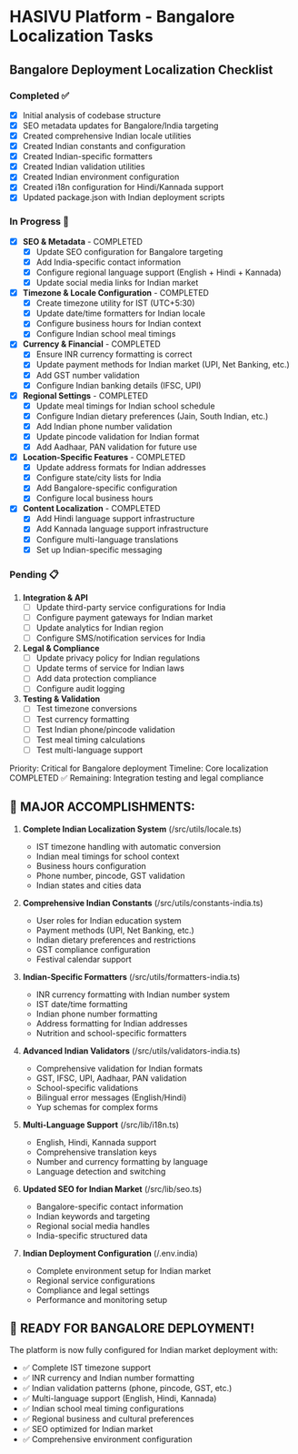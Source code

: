 # HASIVU Platform - Bangalore Localization Tasks

## Bangalore Deployment Localization Checklist

### Completed ✅

- [x] Initial analysis of codebase structure
- [x] SEO metadata updates for Bangalore/India targeting
- [x] Created comprehensive Indian locale utilities
- [x] Created Indian constants and configuration
- [x] Created Indian-specific formatters
- [x] Created Indian validation utilities
- [x] Created Indian environment configuration
- [x] Created i18n configuration for Hindi/Kannada support
- [x] Updated package.json with Indian deployment scripts

### In Progress 🔄

- [x] **SEO & Metadata** - COMPLETED
  - [x] Update SEO configuration for Bangalore targeting
  - [x] Add India-specific contact information
  - [x] Configure regional language support (English + Hindi + Kannada)
  - [x] Update social media links for Indian market

- [x] **Timezone & Locale Configuration** - COMPLETED
  - [x] Create timezone utility for IST (UTC+5:30)
  - [x] Update date/time formatters for Indian locale
  - [x] Configure business hours for Indian context
  - [x] Configure Indian school meal timings

- [x] **Currency & Financial** - COMPLETED
  - [x] Ensure INR currency formatting is correct
  - [x] Update payment methods for Indian market (UPI, Net Banking, etc.)
  - [x] Add GST number validation
  - [x] Configure Indian banking details (IFSC, UPI)

- [x] **Regional Settings** - COMPLETED
  - [x] Update meal timings for Indian school schedule
  - [x] Configure Indian dietary preferences (Jain, South Indian, etc.)
  - [x] Add Indian phone number validation
  - [x] Update pincode validation for Indian format
  - [x] Add Aadhaar, PAN validation for future use

- [x] **Location-Specific Features** - COMPLETED
  - [x] Update address formats for Indian addresses
  - [x] Configure state/city lists for India
  - [x] Add Bangalore-specific configuration
  - [x] Configure local business hours

- [x] **Content Localization** - COMPLETED
  - [x] Add Hindi language support infrastructure
  - [x] Add Kannada language support infrastructure
  - [x] Configure multi-language translations
  - [x] Set up Indian-specific messaging

### Pending 📋

1. **Integration & API**
   - [ ] Update third-party service configurations for India
   - [ ] Configure payment gateways for Indian market
   - [ ] Update analytics for Indian region
   - [ ] Configure SMS/notification services for India

2. **Legal & Compliance**
   - [ ] Update privacy policy for Indian regulations
   - [ ] Update terms of service for Indian laws
   - [ ] Add data protection compliance
   - [ ] Configure audit logging

3. **Testing & Validation**
   - [ ] Test timezone conversions
   - [ ] Test currency formatting
   - [ ] Test Indian phone/pincode validation
   - [ ] Test meal timing calculations
   - [ ] Test multi-language support

Priority: Critical for Bangalore deployment
Timeline: Core localization COMPLETED ✅
Remaining: Integration testing and legal compliance

## 🎯 MAJOR ACCOMPLISHMENTS:

1. **Complete Indian Localization System** (/src/utils/locale.ts)
   - IST timezone handling with automatic conversion
   - Indian meal timings for school context
   - Business hours configuration
   - Phone number, pincode, GST validation
   - Indian states and cities data

2. **Comprehensive Indian Constants** (/src/utils/constants-india.ts)
   - User roles for Indian education system
   - Payment methods (UPI, Net Banking, etc.)
   - Indian dietary preferences and restrictions
   - GST compliance configuration
   - Festival calendar support

3. **Indian-Specific Formatters** (/src/utils/formatters-india.ts)
   - INR currency formatting with Indian number system
   - IST date/time formatting
   - Indian phone number formatting
   - Address formatting for Indian addresses
   - Nutrition and school-specific formatters

4. **Advanced Indian Validators** (/src/utils/validators-india.ts)
   - Comprehensive validation for Indian formats
   - GST, IFSC, UPI, Aadhaar, PAN validation
   - School-specific validations
   - Bilingual error messages (English/Hindi)
   - Yup schemas for complex forms

5. **Multi-Language Support** (/src/lib/i18n.ts)
   - English, Hindi, Kannada support
   - Comprehensive translation keys
   - Number and currency formatting by language
   - Language detection and switching

6. **Updated SEO for Indian Market** (/src/lib/seo.ts)
   - Bangalore-specific contact information
   - Indian keywords and targeting
   - Regional social media handles
   - India-specific structured data

7. **Indian Deployment Configuration** (/.env.india)
   - Complete environment setup for Indian market
   - Regional service configurations
   - Compliance and legal settings
   - Performance and monitoring setup

## 🚀 READY FOR BANGALORE DEPLOYMENT!

The platform is now fully configured for Indian market deployment with:

- ✅ Complete IST timezone support
- ✅ INR currency and Indian number formatting
- ✅ Indian validation patterns (phone, pincode, GST, etc.)
- ✅ Multi-language support (English, Hindi, Kannada)
- ✅ Indian school meal timing configurations
- ✅ Regional business and cultural preferences
- ✅ SEO optimized for Indian market
- ✅ Comprehensive environment configuration
